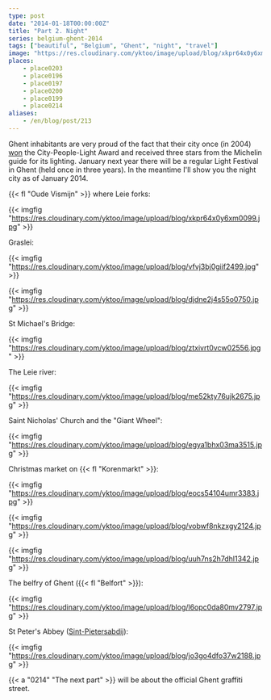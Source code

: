 ```yaml
---
type: post
date: "2014-01-18T00:00:00Z"
title: "Part 2. Night"
series: belgium-ghent-2014
tags: ["beautiful", "Belgium", "Ghent", "night", "travel"]
image: "https://res.cloudinary.com/yktoo/image/upload/blog/xkpr64x0y6xm0099.jpg"
places:
    - place0203
    - place0196
    - place0197
    - place0200
    - place0199
    - place0214
aliases:
    - /en/blog/post/213
---
```


Ghent inhabitants are very proud of the fact that their city once (in 2004) [won](http://www.visitgent.be/en/node/8326) the City-People-Light Award and received three stars from the Michelin guide for its lighting. January next year there will be a regular Light Festival in Ghent (held once in three years). In the meantime I'll show you the night city as of January 2014.

<!--more-->

{{< fl "Oude Vismijn" >}} where Leie forks:

{{< imgfig "https://res.cloudinary.com/yktoo/image/upload/blog/xkpr64x0y6xm0099.jpg" >}}

Graslei:

{{< imgfig "https://res.cloudinary.com/yktoo/image/upload/blog/vfvj3bj0giif2499.jpg" >}}

{{< imgfig "https://res.cloudinary.com/yktoo/image/upload/blog/djdne2j4s55o0750.jpg" >}}

St Michael's Bridge:

{{< imgfig "https://res.cloudinary.com/yktoo/image/upload/blog/ztxivrt0vcw02556.jpg" >}}

The Leie river:

{{< imgfig "https://res.cloudinary.com/yktoo/image/upload/blog/me52kty76ujk2675.jpg" >}}

Saint Nicholas' Church and the "Giant Wheel":

{{< imgfig "https://res.cloudinary.com/yktoo/image/upload/blog/egya1bhx03ma3515.jpg" >}}

Christmas market on {{< fl "Korenmarkt" >}}:

{{< imgfig "https://res.cloudinary.com/yktoo/image/upload/blog/eocs54104umr3383.jpg" >}}

{{< imgfig "https://res.cloudinary.com/yktoo/image/upload/blog/vobwf8nkzxgy2124.jpg" >}}

{{< imgfig "https://res.cloudinary.com/yktoo/image/upload/blog/uuh7ns2h7dhl1342.jpg" >}}

The belfry of Ghent ({{< fl "Belfort" >}}):

{{< imgfig "https://res.cloudinary.com/yktoo/image/upload/blog/l6opc0da80mv2797.jpg" >}}

St Peter's Abbey ([Sint-Pietersabdij](http://www.sintpietersabdijgent.be/)):

{{< imgfig "https://res.cloudinary.com/yktoo/image/upload/blog/jo3go4dfo37w2188.jpg" >}}

{{< a "0214" "The next part" >}} will be about the official Ghent graffiti street.
